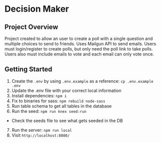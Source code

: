 # Decision Maker

## Project Overview

Project created to allow an user to create a poll with a single question and multiple choices to send to friends.  Uses Mailgun API to send emails.  Users must login/register to create polls, but only need the poll link to take polls.  Users also must include emails to vote and each email can only vote once.

## Getting Started

1. Create the `.env` by using `.env.example` as a reference: `cp .env.example .env`
2. Update the .env file with your correct local information
3. Install dependencies: `npm i`
4. Fix to binaries for sass: `npm rebuild node-sass`
5. Run table schema to get all tables in the database
6. Run the seed: `npm run knex seed:run`
  - Check the seeds file to see what gets seeded in the DB
7. Run the server: `npm run local`
8. Visit `http://localhost:8080/`

